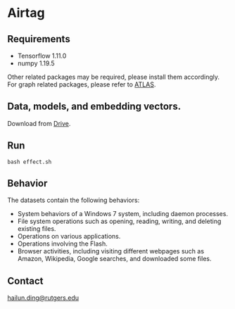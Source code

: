 # Airtag

## Requirements

- Tensorflow 1.11.0
- numpy 1.19.5

Other related packages may be required, please install them accordingly. For graph related packages, please refer to [ATLAS](https://github.com/purseclab/ATLAS).


## Data, models, and embedding vectors.
Download from [Drive](https://drive.google.com/drive/folders/1u5VNiYvFZaxLezK7uEsPRrIR5dtdfkHC?usp=sharing). 

## Run
```
bash effect.sh
```
## Behavior

The datasets contain the following behaviors:

- System behaviors of a Windows 7 system, including daemon processes.
- File system operations such as opening, reading, writing, and deleting existing files.
- Operations on various applications.
- Operations involving the Flash.
- Browser activities, including visiting different webpages such as Amazon, Wikipedia, Google searches, and downloaded some files.

## Contact
hailun.ding@rutgers.edu
